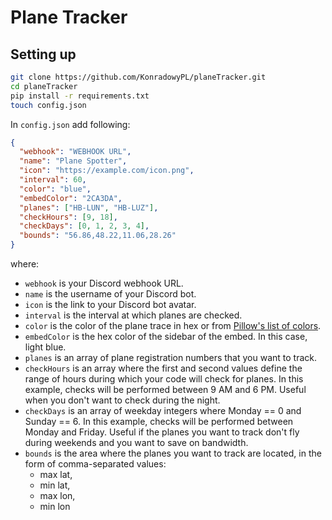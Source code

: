 # Plane Tracker

## Setting up

```sh
git clone https://github.com/KonradowyPL/planeTracker.git
cd planeTracker
pip install -r requirements.txt
touch config.json
```

In `config.json` add following:

```json
{
  "webhook": "WEBHOOK URL",
  "name": "Plane Spotter",
  "icon": "https://example.com/icon.png",
  "interval": 60,
  "color": "blue",
  "embedColor": "2CA3DA",
  "planes": ["HB-LUN", "HB-LUZ"],
  "checkHours": [9, 18],
  "checkDays": [0, 1, 2, 3, 4],
  "bounds": "56.86,48.22,11.06,28.26"
}
```

where:

- `webhook` is your Discord webhook URL.
- `name` is the username of your Discord bot.
- `icon` is the link to your Discord bot avatar.
- `interval` is the interval at which planes are checked.
- `color` is the color of the plane trace in hex or from [Pillow's list of colors](https://pillow.readthedocs.io/en/latest/reference/ImageColor.html#color-names).
- `embedColor` is the hex color of the sidebar of the embed. In this case, light blue.
- `planes` is an array of plane registration numbers that you want to track.
- `checkHours` is an array where the first and second values define the range of hours during which your code will check for planes. In this example, checks will be performed between 9 AM and 6 PM. Useful when you don't want to check during the night.
- `checkDays` is an array of weekday integers where Monday == 0 and Sunday == 6. In this example, checks will be performed between Monday and Friday. Useful if the planes you want to track don't fly during weekends and you want to save on bandwidth.
- `bounds` is the area where the planes you want to track are located, in the form of comma-separated values:
  - max lat,
  - min lat,
  - max lon,
  - min lon